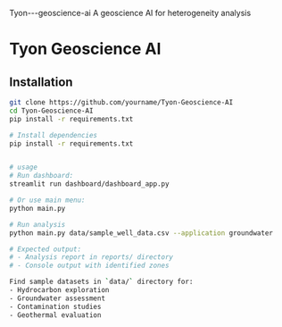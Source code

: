 Tyon---geoscience-ai
A geoscience AI for heterogeneity analysis 

# Tyon Geoscience AI

## Installation
```bash
git clone https://github.com/yourname/Tyon-Geoscience-AI
cd Tyon-Geoscience-AI
pip install -r requirements.txt

# Install dependencies
pip install -r requirements.txt


# usage 
# Run dashboard:
streamlit run dashboard/dashboard_app.py

# Or use main menu:
python main.py

# Run analysis
python main.py data/sample_well_data.csv --application groundwater

# Expected output:
# - Analysis report in reports/ directory
# - Console output with identified zones

Find sample datasets in `data/` directory for:
- Hydrocarbon exploration
- Groundwater assessment
- Contamination studies
- Geothermal evaluation
